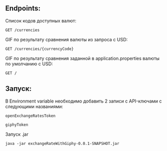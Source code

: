 Endpoints:
-  
Список кодов доступных валют:

```GET /currencies```

GIF по результату сравнения валюты из запроса с USD:

```GET /currencies/{currencyCode}```

GIF по результату сравнения заданной в application.properties валюты по умолчанию с USD:

```GET /```

Запуск:
---

В Environment variable необходимо добавить 2 записи с API-ключами с следующими названиями:

```openExchangeRatesToken```

```giphyToken```

Запуск .jar
```
java -jar exchangeRateWithGiphy-0.0.1-SNAPSHOT.jar
```
